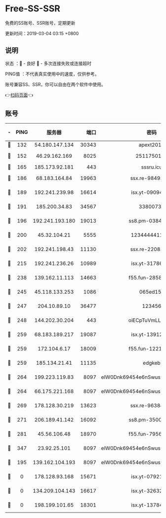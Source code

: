 # Free-SS-SSR

免费的SS账号、SSR账号，定期更新

更新时间：2019-03-04 03:15 +0800

## 说明

状态     ：🙂 - 良好 🙁 - 多次连接失败或连接超时

PING值   ：不代表真实使用中的速度，仅供参考。

账号兼容SS、SSR，你可以自由在两个软件中使用。

👉[扫码页面](https://liesauer.github.io/free-ss-ssr.github.io/)👈

## 账号

|-|PING|服务器|端口|密码|加密方式|区域|
|:----:|:----:|:-----:|-----:|:----:|:----:|:----:|
|🙂|132|54.180.147.134|30343|apext2019|chacha20|KR|
|🙂|152|46.29.162.169|8025|2511750146|aes-256-cfb|RU|
|🙂|165|185.173.92.181|443|sssru.icu|rc4-md5|RU|
|🙂|186|68.183.164.84|19963|ssx.re-98493930|aes-256-cfb|US|
|🙂|189|192.241.239.98|16614|isx.yt-09094169|aes-256-cfb|US|
|🙂|191|185.200.34.83|34567|33800731|aes-256-cfb|US|
|🙂|196|192.241.193.180|19013|ss8.pm-03842768|aes-256-cfb|US|
|🙂|200|45.32.104.21|5555|1234444411111|aes-256-cfb|SG|
|🙂|202|192.241.198.43|11130|ssx.re-22083061|aes-256-cfb|US|
|🙂|215|192.241.236.26|10989|isx.yt-31786125|aes-256-cfb|US|
|🙂|238|139.162.11.113|14663|f55.fun-28583280|aes-256-cfb|SG|
|🙂|245|45.118.133.253|1086|065ed15a|aes-256-cfb|SG|
|🙂|247|204.10.89.10|36477|123456|aes-256-cfb|US|
|🙂|248|144.202.30.204|443|oiECpTuVmLLxk4Ts|aes-256-cfb|US|
|🙂|259|68.183.189.217|19087|isx.yt-13912703|aes-256-cfb|SG|
|🙂|259|172.104.6.17|18009|f55.fun-12212808|aes-256-cfb|US|
|🙂|259|185.134.21.41|11135|edgkeb|aes-256-cfb|GB|
|🙂|264|199.223.119.83|8097|eIW0Dnk69454e6nSwuspv9DmS201tQ0D|aes-256-cfb|US|
|🙂|264|66.175.221.168|8097|eIW0Dnk69454e6nSwuspv9DmS201tQ0D|aes-256-cfb|US|
|🙂|269|178.128.30.219|13623|ssx.re-96384846|aes-256-cfb|SG|
|🙂|271|206.189.41.142|16092|ss8.pm-35002158|aes-256-cfb|SG|
|🙂|281|45.56.106.48|18970|f55.fun-79568034|aes-256-cfb|US|
|🙂|347|23.92.25.101|8097|eIW0Dnk69454e6nSwuspv9DmS201tQ0D|aes-256-cfb|US|
|🙂|195|139.162.104.193|8097|eIW0Dnk69454e6nSwuspv9DmS201tQ0D|aes-256-cfb|JP|
|🙁|0|178.128.93.168|15671|isx.yt-07921644|aes-256-cfb|SG|
|🙁|0|134.209.104.143|16617|isx.yt-32632339|aes-256-cfb|SG|
|🙁|0|198.199.101.65|18301|isx.yt-13784325|aes-256-cfb|US|
